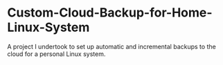# Custom-Cloud-Backup-for-Home-Linux-System
A project I undertook to set up automatic and incremental backups to the cloud for a personal Linux system.
